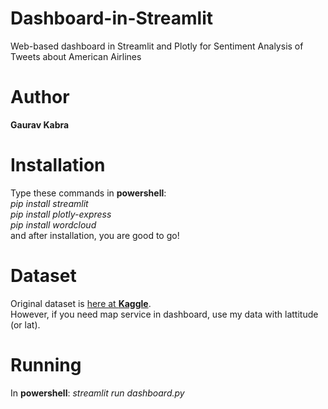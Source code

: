 # Dashboard-in-Streamlit
 Web-based dashboard in Streamlit and Plotly for Sentiment Analysis of Tweets about American Airlines

# Author
**Gaurav Kabra**

# Installation
Type these commands in **powershell**:<br>
_pip install streamlit_<br>
_pip install plotly-express_<br>
_pip install wordcloud_<br>
and after installation, you are good to go!

# Dataset
Original dataset is [here at **Kaggle**](https://www.kaggle.com/crowdflower/twitter-airline-sentiment).<br>
However, if you need map service in dashboard, use my data with lattitude (or lat).

# Running
In **powershell**:
_streamlit run dashboard.py_
